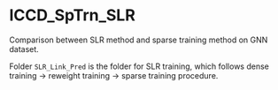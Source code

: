 # ICCD_SpTrn_SLR
Comparison between SLR method and sparse training method on GNN dataset. 

Folder `SLR_Link_Pred` is the folder for SLR training, which follows dense training -> reweight training -> sparse training procedure. 
